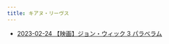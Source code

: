 ```yaml
---
title: キアヌ・リーヴス
---
```



- [2023-02-24 【映画】ジョン・ウィック 3 パラベラム](./../../../../../d/2023/02/24/【映画】ジョン・ウィック_3_パラベラム.md)




